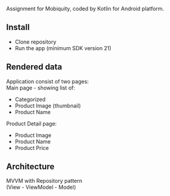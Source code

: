 Assignment for Mobiquity, coded by Kotlin for Android platform.

## Install  

- Clone repository
- Run the app (minimum SDK version 21)

## Rendered data  

Application consist of two pages:  
Main page - showing list of:  

- Categorized
- Product Image (thumbnail)  
- Product Name

Product Detail page:  

- Product Image  
- Product Name  
- Product Price  

## Architecture  

MVVM with Repository pattern  
(View - ViewModel - Model)  
